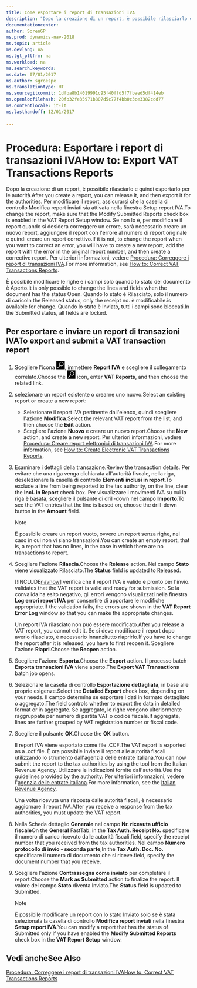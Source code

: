 ```yaml
---
title: Come esportare i report di transazioni IVA
description: "Dopo la creazione di un report, è possibile rilasciarlo e quindi esportarlo per le autorità."
documentationcenter: 
author: SorenGP
ms.prod: dynamics-nav-2018
ms.topic: article
ms.devlang: na
ms.tgt_pltfrm: na
ms.workload: na
ms.search.keywords: 
ms.date: 07/01/2017
ms.author: sgroespe
ms.translationtype: HT
ms.sourcegitcommit: 1dfba8b14019991c95f40ffd5f7fbaed5df414eb
ms.openlocfilehash: 20fb32fe35971b807d5c77f4bb0c3ce3382cdd77
ms.contentlocale: it-it
ms.lasthandoff: 12/01/2017

---
```

# <a name="how-to-export-vat-transactions-reports"></a><span data-ttu-id="4b2f8-103">Procedura: Esportare i report di transazioni IVA</span><span class="sxs-lookup"><span data-stu-id="4b2f8-103">How to: Export VAT Transactions Reports</span></span>
<span data-ttu-id="4b2f8-104">Dopo la creazione di un report, è possibile rilasciarlo e quindi esportarlo per le autorità.</span><span class="sxs-lookup"><span data-stu-id="4b2f8-104">After you create a report, you can release it, and then export it for the authorities.</span></span> <span data-ttu-id="4b2f8-105">Per modificare il report, assicurarsi che la casella di controllo Modifica report inviati sia attivata nella finestra Setup report IVA.</span><span class="sxs-lookup"><span data-stu-id="4b2f8-105">To change the report, make sure that the Modify Submitted Reports check box is enabled in the VAT Report Setup window.</span></span> <span data-ttu-id="4b2f8-106">Se non lo è, per modificare il report quando si desidera correggere un errore, sarà necessario creare un nuovo report, aggiungere il report con l'errore al numero di report originale e quindi creare un report correttivo.</span><span class="sxs-lookup"><span data-stu-id="4b2f8-106">If it is not, to change the report when you want to correct an error, you will have to create a new report, add the report with the error in the original report number, and then create a corrective report.</span></span> <span data-ttu-id="4b2f8-107">Per ulteriori informazioni, vedere [Procedura: Correggere i report di transazioni IVA](how-to-correct-vat-transactions-reports.md).</span><span class="sxs-lookup"><span data-stu-id="4b2f8-107">For more information, see [How to: Correct VAT Transactions Reports](how-to-correct-vat-transactions-reports.md).</span></span>  

<span data-ttu-id="4b2f8-108">È possibile modificare le righe e i campi solo quando lo stato del documento è Aperto.</span><span class="sxs-lookup"><span data-stu-id="4b2f8-108">It is only possible to change the lines and fields when the document has the status Open.</span></span> <span data-ttu-id="4b2f8-109">Quando lo stato è Rilasciato, solo il numero di carico</span><span class="sxs-lookup"><span data-stu-id="4b2f8-109">In the Released status, only the receipt no.</span></span> <span data-ttu-id="4b2f8-110">è modificabile.</span><span class="sxs-lookup"><span data-stu-id="4b2f8-110">is available for change.</span></span> <span data-ttu-id="4b2f8-111">Quando lo stato è Inviato, tutti i campi sono bloccati.</span><span class="sxs-lookup"><span data-stu-id="4b2f8-111">In the Submitted status, all fields are locked.</span></span>  

## <a name="to-export-and-submit-a-vat-transaction-report"></a><span data-ttu-id="4b2f8-112">Per esportare e inviare un report di transazioni IVA</span><span class="sxs-lookup"><span data-stu-id="4b2f8-112">To export and submit a VAT transaction report</span></span>  

1.  <span data-ttu-id="4b2f8-113">Scegliere l'icona ![Cerca pagina o report](../../media/ui-search/search_small.png "icona Cerca pagina o report"), immettere **Report IVA** e scegliere il collegamento correlato.</span><span class="sxs-lookup"><span data-stu-id="4b2f8-113">Choose the ![Search for Page or Report](../../media/ui-search/search_small.png "Search for Page or Report icon") icon, enter **VAT Reports**, and then choose the related link.</span></span>  
2.  <span data-ttu-id="4b2f8-114">selezionare un report esistente o crearne uno nuovo.</span><span class="sxs-lookup"><span data-stu-id="4b2f8-114">Select an existing report or create a new report:</span></span>  

    - <span data-ttu-id="4b2f8-115">Selezionare il report IVA pertinente dall'elenco, quindi scegliere l'azione **Modifica**.</span><span class="sxs-lookup"><span data-stu-id="4b2f8-115">Select the relevant VAT report from the list, and then choose the **Edit** action.</span></span>  
    - <span data-ttu-id="4b2f8-116">Scegliere l'azione **Nuovo** e creare un nuovo report.</span><span class="sxs-lookup"><span data-stu-id="4b2f8-116">Choose the **New** action, and create a new report.</span></span> <span data-ttu-id="4b2f8-117">Per ulteriori informazioni, vedere [Procedura: Creare report elettronici di transazioni IVA](how-to-create-electronic-vat-transactions-reports.md).</span><span class="sxs-lookup"><span data-stu-id="4b2f8-117">For more information, see [How to: Create Electronic VAT Transactions Reports](how-to-create-electronic-vat-transactions-reports.md).</span></span>  

3.  <span data-ttu-id="4b2f8-118">Esaminare i dettagli della transazione.</span><span class="sxs-lookup"><span data-stu-id="4b2f8-118">Review the transaction details.</span></span> <span data-ttu-id="4b2f8-119">Per evitare che una riga venga dichiarata all'autorità fiscale, nella riga, deselezionare la casella di controllo **Elementi inclusi in report**.</span><span class="sxs-lookup"><span data-stu-id="4b2f8-119">To exclude a line from being reported to the tax authority, on the line, clear the **Incl. in Report** check box.</span></span> <span data-ttu-id="4b2f8-120">Per visualizzare i movimenti IVA su cui la riga è basata, scegliere il pulsante di drill-down nel campo **Importo**.</span><span class="sxs-lookup"><span data-stu-id="4b2f8-120">To see the VAT entries that the line is based on, choose the drill-down button in the **Amount** field.</span></span>

    > [!NOTE]  
    >  <span data-ttu-id="4b2f8-121">È possibile creare un report vuoto, ovvero un report senza righe, nel caso in cui non vi siano transazioni.</span><span class="sxs-lookup"><span data-stu-id="4b2f8-121">You can create an empty report, that is, a report that has no lines, in the case in which there are no transactions to report.</span></span>  

4.  <span data-ttu-id="4b2f8-122">Scegliere l'azione **Rilascia**.</span><span class="sxs-lookup"><span data-stu-id="4b2f8-122">Choose the **Release** action.</span></span> <span data-ttu-id="4b2f8-123">Nel campo **Stato** viene visualizzato Rilasciato.</span><span class="sxs-lookup"><span data-stu-id="4b2f8-123">The **Status** field is updated to Released.</span></span>  

    [!INCLUDE[navnow](../../includes/navnow_md.md)]<span data-ttu-id="4b2f8-124"> verifica che il report IVA è valido e pronto per l'invio.</span><span class="sxs-lookup"><span data-stu-id="4b2f8-124"> validates that the VAT report is valid and ready for submission.</span></span> <span data-ttu-id="4b2f8-125">Se la convalida ha esito negativo, gli errori vengono visualizzati nella finestra **Log errori report IVA** per consentire di apportare le modifiche appropriate.</span><span class="sxs-lookup"><span data-stu-id="4b2f8-125">If the validation fails, the errors are shown in the **VAT Report Error Log** window so that you can make the appropriate changes.</span></span>  

    <span data-ttu-id="4b2f8-126">Un report IVA rilasciato non può essere modificato.</span><span class="sxs-lookup"><span data-stu-id="4b2f8-126">After you release a VAT report, you cannot edit it.</span></span> <span data-ttu-id="4b2f8-127">Se si deve modificare il report dopo averlo rilasciato, è necessario innanzitutto riaprirlo.</span><span class="sxs-lookup"><span data-stu-id="4b2f8-127">If you have to change the report after it is released, you have to first reopen it.</span></span> <span data-ttu-id="4b2f8-128">Scegliere l'azione **Riapri**.</span><span class="sxs-lookup"><span data-stu-id="4b2f8-128">Choose the **Reopen** action.</span></span>  

5.  <span data-ttu-id="4b2f8-129">Scegliere l'azione **Esporta**.</span><span class="sxs-lookup"><span data-stu-id="4b2f8-129">Choose the **Export** action.</span></span> <span data-ttu-id="4b2f8-130">Il processo batch **Esporta transazioni IVA** viene aperto.</span><span class="sxs-lookup"><span data-stu-id="4b2f8-130">The **Export VAT Transactions** batch job opens.</span></span>  
6.  <span data-ttu-id="4b2f8-131">Selezionare la casella di controllo **Esportazione dettagliata**, in base alle proprie esigenze.</span><span class="sxs-lookup"><span data-stu-id="4b2f8-131">Select the **Detailed Export** check box, depending on your needs.</span></span> <span data-ttu-id="4b2f8-132">Il campo determina se esportare i dati in formato dettagliato o aggregato.</span><span class="sxs-lookup"><span data-stu-id="4b2f8-132">The field controls whether to export the data in detailed format or in aggregate.</span></span> <span data-ttu-id="4b2f8-133">Se aggregato, le righe vengono ulteriormente raggruppate per numero di partita VAT o codice fiscale.</span><span class="sxs-lookup"><span data-stu-id="4b2f8-133">If aggregate, lines are further grouped by VAT registration number or fiscal code.</span></span>  
7.  <span data-ttu-id="4b2f8-134">Scegliere il pulsante **OK**.</span><span class="sxs-lookup"><span data-stu-id="4b2f8-134">Choose the **OK** button.</span></span>

    <span data-ttu-id="4b2f8-135">Il report IVA viene esportato come file .CCF.</span><span class="sxs-lookup"><span data-stu-id="4b2f8-135">The VAT report is exported as a .ccf file.</span></span> <span data-ttu-id="4b2f8-136">È ora possibile inviare il report alle autorità fiscali utilizzando lo strumento dall'agenzia delle entrate italiana.</span><span class="sxs-lookup"><span data-stu-id="4b2f8-136">You can now submit the report to the tax authorities by using the tool from the Italian Revenue Agency.</span></span> <span data-ttu-id="4b2f8-137">Utilizzare le indicazioni fornite dall'autorità.</span><span class="sxs-lookup"><span data-stu-id="4b2f8-137">Use the guidelines provided by the authority.</span></span> <span data-ttu-id="4b2f8-138">Per ulteriori informazioni, vedere l'[agenzia delle entrate italiana](http://go.microsoft.com/fwlink/?LinkID=206524).</span><span class="sxs-lookup"><span data-stu-id="4b2f8-138">For more information, see the [Italian Revenue Agency](http://go.microsoft.com/fwlink/?LinkID=206524).</span></span>  

    <span data-ttu-id="4b2f8-139">Una volta ricevuta una risposta dalle autorità fiscali, è necessario aggiornare il report IVA.</span><span class="sxs-lookup"><span data-stu-id="4b2f8-139">After you receive a response from the tax authorities, you must update the VAT report.</span></span>  

8.  <span data-ttu-id="4b2f8-140">Nella Scheda dettaglio **Generale** nel campo **Nr. ricevuta ufficio fiscale**</span><span class="sxs-lookup"><span data-stu-id="4b2f8-140">On the **General** FastTab, in the **Tax Auth. Receipt No.**</span></span> <span data-ttu-id="4b2f8-141">specificare il numero di carico ricevuto dalle autorità fiscali.</span><span class="sxs-lookup"><span data-stu-id="4b2f8-141">field, specify the receipt number that you received from the tax authorities.</span></span> <span data-ttu-id="4b2f8-142">Nel campo **Numero protocollo di invio - seconda parte**,</span><span class="sxs-lookup"><span data-stu-id="4b2f8-142">In the **Tax Auth. Doc. No.**</span></span> <span data-ttu-id="4b2f8-143">specificare il numero di documento che si riceve.</span><span class="sxs-lookup"><span data-stu-id="4b2f8-143">field, specify the document number that you receive.</span></span>  
9. <span data-ttu-id="4b2f8-144">Scegliere l'azione **Contrassegna come inviato** per completare il report.</span><span class="sxs-lookup"><span data-stu-id="4b2f8-144">Choose the **Mark as Submitted** action to finalize the report.</span></span> <span data-ttu-id="4b2f8-145">Il valore del campo **Stato** diventa Inviato.</span><span class="sxs-lookup"><span data-stu-id="4b2f8-145">The **Status** field is updated to Submitted.</span></span>  

    > [!NOTE]  
    >  <span data-ttu-id="4b2f8-146">È possibile modificare un report con lo stato Inviato solo se è stata selezionata la casella di controllo **Modifica report inviati** nella finestra **Setup report IVA**.</span><span class="sxs-lookup"><span data-stu-id="4b2f8-146">You can modify a report that has the status of Submitted only if you have enabled the **Modify Submitted Reports** check box in the **VAT Report Setup** window.</span></span>  

## <a name="see-also"></a><span data-ttu-id="4b2f8-147">Vedi anche</span><span class="sxs-lookup"><span data-stu-id="4b2f8-147">See Also</span></span>  
[<span data-ttu-id="4b2f8-148">Procedura: Correggere i report di transazioni IVA</span><span class="sxs-lookup"><span data-stu-id="4b2f8-148">How to: Correct VAT Transactions Reports</span></span>](how-to-correct-vat-transactions-reports.md)

